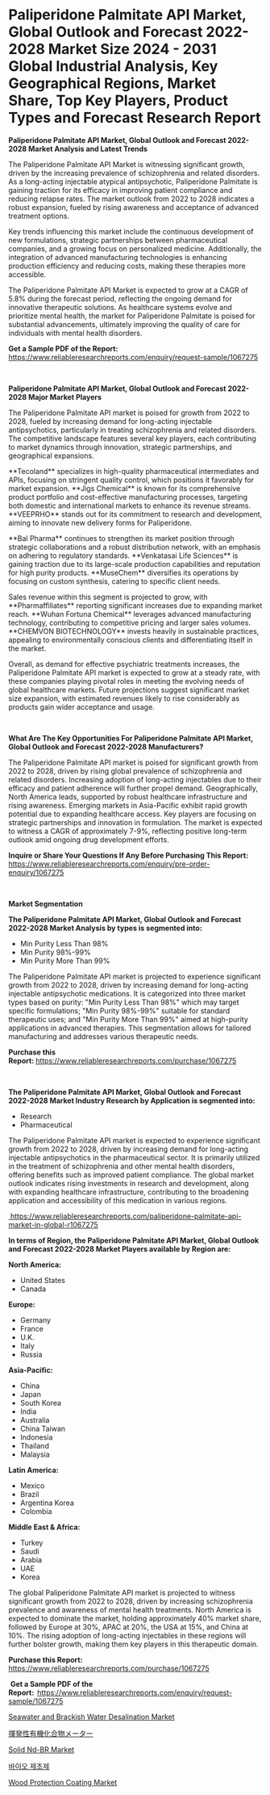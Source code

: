 <p><h1>Paliperidone Palmitate API Market, Global Outlook and Forecast 2022-2028 Market Size 2024 - 2031 Global Industrial Analysis, Key Geographical Regions, Market Share, Top Key Players, Product Types and Forecast Research Report</h1></p><p><strong>Paliperidone Palmitate API Market, Global Outlook and Forecast 2022-2028 Market Analysis and Latest Trends</strong></p>
<p><p>The Paliperidone Palmitate API Market is witnessing significant growth, driven by the increasing prevalence of schizophrenia and related disorders. As a long-acting injectable atypical antipsychotic, Paliperidone Palmitate is gaining traction for its efficacy in improving patient compliance and reducing relapse rates. The market outlook from 2022 to 2028 indicates a robust expansion, fueled by rising awareness and acceptance of advanced treatment options.</p><p>Key trends influencing this market include the continuous development of new formulations, strategic partnerships between pharmaceutical companies, and a growing focus on personalized medicine. Additionally, the integration of advanced manufacturing technologies is enhancing production efficiency and reducing costs, making these therapies more accessible.</p><p>The Paliperidone Palmitate API Market is expected to grow at a CAGR of 5.8% during the forecast period, reflecting the ongoing demand for innovative therapeutic solutions. As healthcare systems evolve and prioritize mental health, the market for Paliperidone Palmitate is poised for substantial advancements, ultimately improving the quality of care for individuals with mental health disorders.</p></p>
<p><strong>Get a Sample PDF of the Report:&nbsp;</strong> <a href="https://www.reliableresearchreports.com/enquiry/request-sample/1067275">https://www.reliableresearchreports.com/enquiry/request-sample/1067275</a></p>
<p>&nbsp;</p>
<p><strong>Paliperidone Palmitate API Market, Global Outlook and Forecast 2022-2028 Major Market Players</strong></p>
<p><p>The Paliperidone Palmitate API market is poised for growth from 2022 to 2028, fueled by increasing demand for long-acting injectable antipsychotics, particularly in treating schizophrenia and related disorders. The competitive landscape features several key players, each contributing to market dynamics through innovation, strategic partnerships, and geographical expansions.</p><p>**Tecoland** specializes in high-quality pharmaceutical intermediates and APIs, focusing on stringent quality control, which positions it favorably for market expansion. **Jigs Chemical** is known for its comprehensive product portfolio and cost-effective manufacturing processes, targeting both domestic and international markets to enhance its revenue streams. **VEEPRHO** stands out for its commitment to research and development, aiming to innovate new delivery forms for Paliperidone.</p><p>**Bal Pharma** continues to strengthen its market position through strategic collaborations and a robust distribution network, with an emphasis on adhering to regulatory standards. **Venkatasai Life Sciences** is gaining traction due to its large-scale production capabilities and reputation for high purity products. **MuseChem** diversifies its operations by focusing on custom synthesis, catering to specific client needs.</p><p>Sales revenue within this segment is projected to grow, with **Pharmaffiliates** reporting significant increases due to expanding market reach. **Wuhan Fortuna Chemical** leverages advanced manufacturing technology, contributing to competitive pricing and larger sales volumes. **CHEMVON BIOTECHNOLOGY** invests heavily in sustainable practices, appealing to environmentally conscious clients and differentiating itself in the market.</p><p>Overall, as demand for effective psychiatric treatments increases, the Paliperidone Palmitate API market is expected to grow at a steady rate, with these companies playing pivotal roles in meeting the evolving needs of global healthcare markets. Future projections suggest significant market size expansion, with estimated revenues likely to rise considerably as products gain wider acceptance and usage.</p></p>
<p>&nbsp;</p>
<p><strong>What Are The Key Opportunities For Paliperidone Palmitate API Market, Global Outlook and Forecast 2022-2028 Manufacturers?</strong></p>
<p><p>The Paliperidone Palmitate API market is poised for significant growth from 2022 to 2028, driven by rising global prevalence of schizophrenia and related disorders. Increasing adoption of long-acting injectables due to their efficacy and patient adherence will further propel demand. Geographically, North America leads, supported by robust healthcare infrastructure and rising awareness. Emerging markets in Asia-Pacific exhibit rapid growth potential due to expanding healthcare access. Key players are focusing on strategic partnerships and innovation in formulation. The market is expected to witness a CAGR of approximately 7-9%, reflecting positive long-term outlook amid ongoing drug development efforts.</p></p>
<p><strong>Inquire or Share Your Questions If Any Before Purchasing This Report:</strong> <a href="https://www.reliableresearchreports.com/enquiry/pre-order-enquiry/1067275">https://www.reliableresearchreports.com/enquiry/pre-order-enquiry/1067275</a></p>
<p>&nbsp;</p>
<p><strong>Market Segmentation</strong></p>
<p><strong>The Paliperidone Palmitate API Market, Global Outlook and Forecast 2022-2028 Market Analysis by types is segmented into:</strong></p>
<p><ul><li>Min Purity Less Than 98%</li><li>Min Purity 98%-99%</li><li>Min Purity More Than 99%</li></ul></p>
<p><p>The Paliperidone Palmitate API market is projected to experience significant growth from 2022 to 2028, driven by increasing demand for long-acting injectable antipsychotic medications. It is categorized into three market types based on purity: "Min Purity Less Than 98%" which may target specific formulations; "Min Purity 98%-99%" suitable for standard therapeutic uses; and "Min Purity More Than 99%" aimed at high-purity applications in advanced therapies. This segmentation allows for tailored manufacturing and addresses various therapeutic needs.</p></p>
<p><strong>Purchase this Report:&nbsp;</strong><a href="https://www.reliableresearchreports.com/purchase/1067275">https://www.reliableresearchreports.com/purchase/1067275</a></p>
<p>&nbsp;</p>
<p><strong>The Paliperidone Palmitate API Market, Global Outlook and Forecast 2022-2028 Market Industry Research by Application is segmented into:</strong></p>
<p><ul><li>Research</li><li>Pharmaceutical</li></ul></p>
<p><p>The Paliperidone Palmitate API market is expected to experience significant growth from 2022 to 2028, driven by increasing demand for long-acting injectable antipsychotics in the pharmaceutical sector. It is primarily utilized in the treatment of schizophrenia and other mental health disorders, offering benefits such as improved patient compliance. The global market outlook indicates rising investments in research and development, along with expanding healthcare infrastructure, contributing to the broadening application and accessibility of this medication in various regions.</p></p>
<p><a href="https://www.reliableresearchreports.com/paliperidone-palmitate-api-market-in-global-r1067275">&nbsp;https://www.reliableresearchreports.com/paliperidone-palmitate-api-market-in-global-r1067275</a></p>
<p><strong>In terms of Region, the Paliperidone Palmitate API Market, Global Outlook and Forecast 2022-2028 Market Players available by Region are:</strong></p>
<p>
    <p> <strong> North America: </strong>
        <ul>
            <li>United States</li>
            <li>Canada</li>
        </ul>
        </p> 
    <p> <strong> Europe: </strong>
        <ul>
            <li>Germany</li>
            <li>France</li>
            <li>U.K.</li>
            <li>Italy</li>
            <li>Russia</li>
        </ul>
        </p> 
    <p> <strong> Asia-Pacific: </strong>
        <ul>
            <li>China</li>
            <li>Japan</li>
            <li>South Korea</li>
            <li>India</li>
            <li>Australia</li>
            <li>China Taiwan</li>
            <li>Indonesia</li>
            <li>Thailand</li>
            <li>Malaysia</li>
        </ul>
        </p> 
    <p> <strong> Latin America: </strong>
        <ul>
            <li>Mexico</li>
            <li>Brazil</li>
            <li>Argentina Korea</li>
            <li>Colombia</li>
        </ul>
        </p> 
    <p> <strong> Middle East & Africa: </strong>
        <ul>
            <li>Turkey</li>
            <li>Saudi</li>
            <li>Arabia</li>
            <li>UAE</li>
            <li>Korea</li>
        </ul>
    </p>
    </p>
<p><p>The global Paliperidone Palmitate API market is projected to witness significant growth from 2022 to 2028, driven by increasing schizophrenia prevalence and awareness of mental health treatments. North America is expected to dominate the market, holding approximately 40% market share, followed by Europe at 30%, APAC at 20%, the USA at 15%, and China at 10%. The rising adoption of long-acting injectables in these regions will further bolster growth, making them key players in this therapeutic domain.</p></p>
<p><strong>Purchase this Report: </strong><a href="https://www.reliableresearchreports.com/purchase/1067275">https://www.reliableresearchreports.com/purchase/1067275</a></p>
<p>&nbsp;<strong>Get a Sample PDF of the Report:&nbsp;&nbsp;</strong><a href="https://www.reliableresearchreports.com/enquiry/request-sample/1067275">https://www.reliableresearchreports.com/enquiry/request-sample/1067275</a></p>
<p><strong></strong></p>
<p><p><a href="https://www.linkedin.com/pulse/evaluating-global-seawater-brackish-water-desalination-market-sotwc?trackingId=Ii%2ByeVG%2BQGiC5N4tsuxLhw%3D%3D">Seawater and Brackish Water Desalination Market</a></p><p><a href="https://medium.com/@shuvohaque77/voc%E3%83%A1%E3%83%BC%E3%82%BF%E3%83%BC%E3%83%9E%E3%83%BC%E3%82%B1%E3%83%83%E3%83%88%E3%81%AE%E8%A6%8F%E6%A8%A1-%E3%82%B7%E3%82%A7%E3%82%A2-%E6%88%90%E9%95%B7-%E3%82%BF%E3%82%A4%E3%83%97%E5%88%A5-%E7%94%A8%E9%80%94%E5%88%A5-%E7%92%B0%E5%A2%83%E8%AA%BF%E6%9F%BB-%E7%94%A3%E6%A5%AD%E8%A1%9B%E7%94%9F-%E5%8D%B1%E9%99%BA%E7%89%A9-%E5%9B%BD%E5%86%85%E5%AE%89%E5%85%A8%E4%BF%9D%E9%9A%9C-%E3%81%8A%E3%82%88%E3%81%B3%E5%9C%B0%E5%9F%9F%E3%81%AE%E6%B4%9E%E5%AF%9F%E3%81%A82031%E5%B9%B4%E3%81%BE%E3%81%A7%E3%81%AE%E4%BA%88%E6%B8%AC-2953a7a8f2d7">揮発性有機化合物メーター</a></p><p><a href="https://issuu.com/reportprime-2/docs/solid-nd-br-market-size-2030.pptx_b7a46b645719e6">Solid Nd-BR Market</a></p><p><a href="https://medium.com/@joespinka88967/%EA%B8%80%EB%A1%9C%EB%B2%8C-%EB%B0%94%EC%9D%B4%EC%98%A4-%EC%A0%9C%EC%B4%88%EC%A0%9C-%EC%8B%9C%EC%9E%A5%EC%9D%98-%EB%8F%99%ED%96%A5%EA%B3%BC-%EC%84%B1%EC%9E%A5-%EA%B8%B0%ED%9A%8C-%ED%8F%89%EA%B0%80-%EC%A7%80%EC%97%AD-%EC%9C%A0%ED%98%95-%EC%9E%85%EC%83%81-%EC%95%A1%EC%B2%B4-%EA%B8%B0%ED%83%80-%EB%B0%8F-%EC%9D%91%EC%9A%A9-%EB%B6%84%EC%95%BC-%EC%A2%85%EC%9E%90-%ED%86%A0%EC%96%91-%EC%9E%8E-%EC%88%98%ED%99%95-%ED%9B%84-%EB%B3%84-db075460e822">바이오 제초제</a></p><p><a href="https://medium.com/@sainreportprime/global-wood-protection-coating-market-size-and-market-trends-analysis-by-regional-outlook-a3ca9c8d8a37">Wood Protection Coating Market</a></p></p>